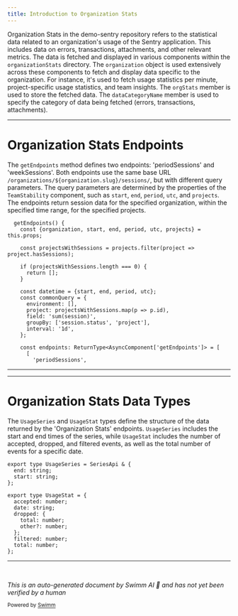 ```yaml
---
title: Introduction to Organization Stats
---
```

Organization Stats in the demo-sentry repository refers to the statistical data related to an organization's usage of the Sentry application. This includes data on errors, transactions, attachments, and other relevant metrics. The data is fetched and displayed in various components within the `organizationStats` directory. The `organization` object is used extensively across these components to fetch and display data specific to the organization. For instance, it's used to fetch usage statistics per minute, project-specific usage statistics, and team insights. The `orgStats` member is used to store the fetched data. The `dataCategoryName` member is used to specify the category of data being fetched (errors, transactions, attachments).

<SwmSnippet path="/static/app/views/organizationStats/teamInsights/teamStability.tsx" line="57">

---

# Organization Stats Endpoints

The `getEndpoints` method defines two endpoints: 'periodSessions' and 'weekSessions'. Both endpoints use the same base URL `/organizations/${organization.slug}/sessions/`, but with different query parameters. The query parameters are determined by the properties of the `TeamStability` component, such as `start`, `end`, `period`, `utc`, and `projects`. The endpoints return session data for the specified organization, within the specified time range, for the specified projects.

```tsx
  getEndpoints() {
    const {organization, start, end, period, utc, projects} = this.props;

    const projectsWithSessions = projects.filter(project => project.hasSessions);

    if (projectsWithSessions.length === 0) {
      return [];
    }

    const datetime = {start, end, period, utc};
    const commonQuery = {
      environment: [],
      project: projectsWithSessions.map(p => p.id),
      field: 'sum(session)',
      groupBy: ['session.status', 'project'],
      interval: '1d',
    };

    const endpoints: ReturnType<AsyncComponent['getEndpoints']> = [
      [
        'periodSessions',
```

---

</SwmSnippet>

<SwmSnippet path="/static/app/views/organizationStats/types.tsx" line="15">

---

# Organization Stats Data Types

The `UsageSeries` and `UsageStat` types define the structure of the data returned by the 'Organization Stats' endpoints. `UsageSeries` includes the start and end times of the series, while `UsageStat` includes the number of accepted, dropped, and filtered events, as well as the total number of events for a specific date.

```tsx
export type UsageSeries = SeriesApi & {
  end: string;
  start: string;
};

export type UsageStat = {
  accepted: number;
  date: string;
  dropped: {
    total: number;
    other?: number;
  };
  filtered: number;
  total: number;
};
```

---

</SwmSnippet>

&nbsp;

*This is an auto-generated document by Swimm AI 🌊 and has not yet been verified by a human*

<SwmMeta version="3.0.0" repo-id="Z2l0aHViJTNBJTNBZGVtby1zZW50cnklM0ElM0Fzd2ltbWlv" repo-name="demo-sentry"><sup>Powered by [Swimm](/)</sup></SwmMeta>
